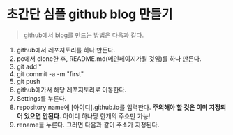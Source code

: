 # 초간단 심플 github blog 만들기 

> github에서 blog를 만드는 방법은 다음과 같다. 
> 

1. github에서 레포지토리를 하나 만든다. 
2. pc에서 clone한 후, README.md(메인페이지가될 것임)를 하나 만든다. 
3. git add * 
4. git commit -a -m "first"
5. git push
6. github에가서 해당 레포지토리로 이동한다. 
7. Settings를 누른다. 
8. repository name에 [아이디].github.io를 입력한다. **주의해야 할 것은 이미 지정되어 있으면 안된다.** 아이디 하나당 한개의 주소만 가능!
9. rename을 누른다. 그러면 다음과 같이 주소가 지정된다. 
